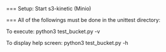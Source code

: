 === Setup:
    Start s3-kinetic (Minio)  

=== All of the followings must be done in the unittest directory:

To execute:
    python3 test_bucket.py -v

To display help screen:
    python3 test_bucket.py -h
